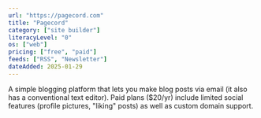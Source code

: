 ```yaml
---
url: "https://pagecord.com"
title: "Pagecord"
category: ["site builder"]
literacyLevel: "0"
os: ["web"]
pricing: ["free", "paid"]
feeds: ["RSS", "Newsletter"]
dateAdded: 2025-01-29
---
```


A simple blogging platform that lets you make blog posts via email (it also has a conventional text editor). Paid plans ($20/yr) include limited social features (profile pictures, "liking" posts) as well as custom domain support.
